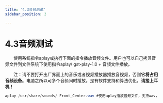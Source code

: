 ```yaml
---
title: '4.3音频测试'
sidebar_position: 3

---
```


# 4.3音频测试

&emsp;&emsp;使用系统指令aplay或执行下面的指令播放音频文件。用户也可以自己拷贝音频文件到文件系统下使用指令aplay/ gst-play-1.0 + 音频文件播放。

&emsp;&emsp;注：请不要打开出厂界面上的音乐或者视频播放器播放音视频，否则**它将占用音频设备**。电脑之所以可多个音频同时播放，是有软件支持和算法优化。**请接上耳机！**

```c#
aplay /usr/share/sounds/ Front_Center.wav #使用aplay播放音频文件，支持wav，不支持mp3
```



